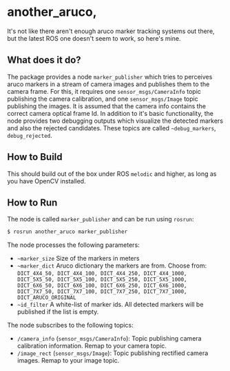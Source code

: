 # another_aruco, 
It's not like there aren't enough aruco marker tracking systems out there, but the latest ROS one doesn't seem to work, so here's mine.

## What does it do?

The package provides a node `marker_publisher` which tries to perceives aruco markers in a stream of camera images and publishes them to the camera frame. 
For this, it requires one `sensor_msgs/CameraInfo` topic publishing the camera calibration, and one `sensor_msgs/Image` topic publishing the images.
It is assumed that the camera info contains the correct camera optical frame Id.
In addition to it's basic functionality, the node provides two debugging outputs which visualize the detected markers and also the rejected candidates. These topics are called `~debug_markers`, `debug_rejected`.

## How to Build

This should build out of the box under ROS `melodic` and higher, as long as you have OpenCV installed.

## How to Run

The node is called `marker_publisher` and can be run using `rosrun`: 

```bash
$ rosrun another_aruco marker_publisher
```

The node processes the following parameters:

 - `~marker_size` Size of the markers in meters
 - `~marker_dict` Aruco dictionary the markers are from. Choose from: `DICT_4X4_50, DICT_4X4_100, DICT_4X4_250, DICT_4X4_1000, DICT_5X5_50, DICT_5X5_100, DICT_5X5_250, DICT_5X5_1000, DICT_6X6_50, DICT_6X6_100, DICT_6X6_250, DICT_6X6_1000, DICT_7X7_50, DICT_7X7_100, DICT_7X7_250, DICT_7X7_1000, DICT_ARUCO_ORIGINAL`
 - `~id_filter` A white-list of marker ids. All detected markers will be published if the list is empty.

The node subscribes to the following topics:

 - `/camera_info` (`sensor_msgs/CameraInfo`): Topic publishing camera calibration information. Remap to your camera topic.
 - `/image_rect` (`sensor_msgs/Image`): Topic publishing rectified camera images. Remap to your image topic.
